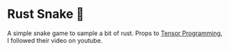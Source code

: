 # Rust Snake 🐍

A simple snake game to sample a bit of rust. Props to [Tensor Programming](https://www.youtube.com/watch?v=DnT_7M7L7vo), I followed their video on youtube.
